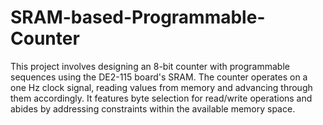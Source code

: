# SRAM-based-Programmable-Counter
This project involves designing an 8-bit counter with programmable sequences using the DE2-115 board's SRAM. The counter operates on a one Hz clock signal, reading values from memory and advancing through them accordingly. It features byte selection for read/write operations and abides by addressing constraints within the available memory space.
